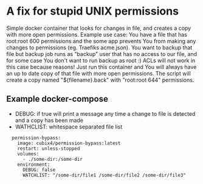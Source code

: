 # A fix for stupid UNIX permissions

Simple docker container that looks for changes in file, and creates a copy with more open permissions. 
Example use case: You have a file that has root:root 600 permissions and the some app prevents You from making any changes to permissions (eg. Traefiks acme.json). You want to backup that file but backup job runs as "backup" user that has no access to our file, and for some case You don't want to run backup as root :) ACLs will not work in this case because reasons! 
Just run this container and You will always have an up to date copy of that file with more open permissions. The script will create a copy named "${filename}.back" with "root:root 644" permissions.

## Example docker-compose
- DEBUG: if true will print a message any time a change to file is detected and a copy has been made
- WATHCLIST: whitespace separated file list

```
  permission-bypass:
    image: cubix4/permission-bypass:latest
    restart: unless-stopped
    volumes:
      - ./some-dir:/some-dir
    environment:
      DEBUG: false
      WATCHLIST: "/some-dir/file1 /some-dir/file2 /some-dir/file3"
```
